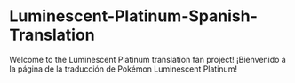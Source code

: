 # Luminescent-Platinum-Spanish-Translation
Welcome to the Luminescent Platinum translation fan project!
¡Bienvenido a la página de la traducción de Pokémon Luminescent Platinum!
